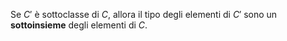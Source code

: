 Se $C'$ è sottoclasse di $C$, allora il tipo degli elementi di $C'$ sono un **sottoinsieme** degli elementi di $C$.